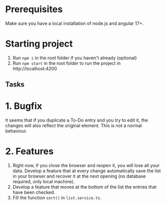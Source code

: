# Prerequisites

Make sure you have a local installation of node.js and angular 17+.

# Starting project

1. Run `npm i` in the root folder if you haven't already (optional)
2. Run `npm start` in the root folder to run the project in http://localhost:4200

## Tasks

# 1. Bugfix

It seems that if you duplicate a To-Do entry and you try to edit it, the changes will also reflect the original element. This is not a normal behaviour.

# 2. Features

1. Right now, if you close the browser and reopen it, you will lose all your data. Develop a feature that at every change automatically save the list in your browser and recover it at the next opening (no database required, only local machine).
2. Develop a feature that moves at the bottom of the list the entries that have been checked.
3. Fill the function `sort()` in `list.service.ts`.